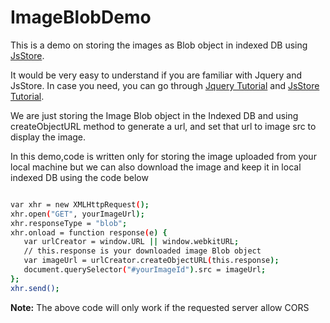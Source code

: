 # ImageBlobDemo

This is a demo on storing the images as Blob object in indexed DB using [JsStore][l_jsstore].

It would be very easy to understand if you are familiar with Jquery and JsStore. 
In case you need, you can go through [Jquery Tutorial][l_jquery_w3] and [JsStore Tutorial][l_jsstore_tutorial].

We are just storing the Image Blob object in the Indexed DB and using createObjectURL method to generate a url, and set that url to image src to display the image.

In this demo,code is written only for storing the image uploaded from your local machine but we can also download the image and keep it in local indexed DB using the code below

```sh

var xhr = new XMLHttpRequest();
xhr.open("GET", yourImageUrl);
xhr.responseType = "blob";
xhr.onload = function response(e) {
   var urlCreator = window.URL || window.webkitURL;
   // this.response is your downloaded image Blob object
   var imageUrl = urlCreator.createObjectURL(this.response);
   document.querySelector("#yourImageId").src = imageUrl; 
};
xhr.send();

```
**Note:** The above code will only work if the requested server allow CORS

[l_jsstore]: <http://www.jsstore.net>
[l_jquery_w3]: <https://www.w3schools.com/jquery/>
[l_jsstore_tutorial]: <http://www.jsstore.net/Tutorial>

